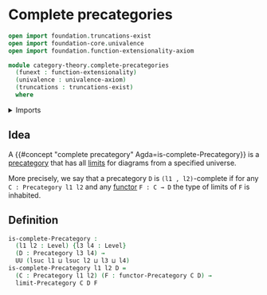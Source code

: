 # Complete precategories

```agda
open import foundation.truncations-exist
open import foundation-core.univalence
open import foundation.function-extensionality-axiom

module category-theory.complete-precategories
  (funext : function-extensionality)
  (univalence : univalence-axiom)
  (truncations : truncations-exist)
  where
```

<details><summary>Imports</summary>

```agda
open import category-theory.cones-precategories funext univalence truncations
open import category-theory.functors-precategories funext univalence truncations
open import category-theory.limits-precategories funext univalence truncations
open import category-theory.precategories funext univalence truncations
open import category-theory.terminal-objects-precategories funext univalence truncations

open import foundation.universe-levels
```

</details>

## Idea

A {{#concept "complete precategory" Agda=is-complete-Precategory}} is a
[precategory](category-theory.precategories.md) that has all
[limits](category-theory.limits-precategories.md) for diagrams from a specified
universe.

More precisely, we say that a precategory `D` is `(l1 , l2)`-complete if for any
`C : Precategory l1 l2` and any
[functor](category-theory.functors-precategories.md) `F : C → D` the type of
limits of `F` is inhabited.

## Definition

```agda
is-complete-Precategory :
  (l1 l2 : Level) {l3 l4 : Level}
  (D : Precategory l3 l4) →
  UU (lsuc l1 ⊔ lsuc l2 ⊔ l3 ⊔ l4)
is-complete-Precategory l1 l2 D =
  (C : Precategory l1 l2) (F : functor-Precategory C D) →
  limit-Precategory C D F
```
